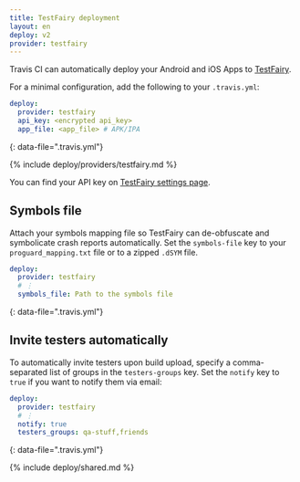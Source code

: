 ```yaml
---
title: TestFairy deployment
layout: en
deploy: v2
provider: testfairy
---
```


Travis CI can automatically deploy your Android and iOS Apps to [TestFairy](https://www.testfairy.com/).

For a minimal configuration, add the following to your `.travis.yml`:

```yaml
deploy:
  provider: testfairy
  api_key: <encrypted api_key>
  app_file: <app_file> # APK/IPA
```
{: data-file=".travis.yml"}

{% include deploy/providers/testfairy.md %}

You can find your API key on [TestFairy settings page](https://app.testfairy.com/settings/).

## Symbols file

Attach your symbols mapping file so TestFairy can de-obfuscate and symbolicate
crash reports automatically. Set the `symbols-file` key to your
`proguard_mapping.txt` file or to a zipped `.dSYM` file.

```yaml
deploy:
  provider: testfairy
  # ⋮
  symbols_file: Path to the symbols file
```
{: data-file=".travis.yml"}

## Invite testers automatically

To automatically invite testers upon build upload, specify a comma-separated
list of groups in the `testers-groups` key. Set the `notify` key to `true` if
you want to notify them via email:

```yaml
deploy:
  provider: testfairy
  # ⋮
  notify: true
  testers_groups: qa-stuff,friends
```
{: data-file=".travis.yml"}

{% include deploy/shared.md %}
